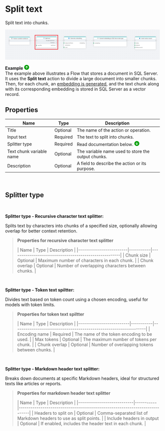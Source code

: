 # Split text

Split text into chunks.

![img](/images/flow/split-text.png)  

**Example** ![img](../../../../images/strz.jpg)  
The example above illustrates a Flow that stores a document in SQL Server. It uses the **Split text** action to divide a large document into smaller chunks. Then, for each chunk, an [embedding is generated](../azure-openai/generate-embedding.md), and the text chunk along with its corresponding embedding is stored in SQL Server as a vector record.

## Properties 

| Name                    | Type      | Description                                           |
|-------------------------|-----------|-------------------------------------------------------|
| Title                      | Optional  | The name of the action or operation.                                       |
| Input text                 | Required  | The text to split into chunks.                                             |
| Splitter type           | Required  |  Read documentation below.  ![img](../../../../images/strz2.jpg)               |
| Text chunk variable name   | Optional  | The variable name used to store the output chunks.                         |
| Description                | Optional  | A field to describe the action or its purpose.                             |

</br>

## Splitter type

</br>

**Splitter type - Recursive character text splitter:**

Splits text by characters into chunks of a specified size, optionally allowing overlap for better context retention.

>
> **Properties for recursive character text splitter** 
>
>| Name                    | Type      | Description                                           |
|-------------------------|-----------|-------------------------------------------------------|
| Chunk size              | Optional  | Maximum number of characters in each chunk.          |
| Chunk overlap           | Optional  | Number of overlapping characters between chunks.     |

</br>

**Splitter type - Token text spiltter:**

Divides text based on token count using a chosen encoding, useful for models with token limits.

>
> **Properties for token text spiltter** 
>
>| Name                     | Type      | Description                                                       |
|--------------------------|-----------|-------------------------------------------------------------------|
| Encoding name            | Required  | The name of the token encoding to be used.                       |
| Max tokens               | Optional  | The maximum number of tokens per chunk.                          |
| Chunk overlap            | Optional  | Number of overlapping tokens between chunks.                     |

</br>

**Splitter type - Markdown header text splitter:**

Breaks down documents at specific Markdown headers, ideal for structured texts like articles or reports.

>
> **Properties for markdown header text splitter** 
>
>| Name                       | Type      | Description                                                                 |
|----------------------------|-----------|-----------------------------------------------------------------------------|
| Headers to split on        | Optional  | Comma-separated list of Markdown headers to use as split points.           |
| Include headers in output  | Optional  | If enabled, includes the header text in each chunk.                        |

